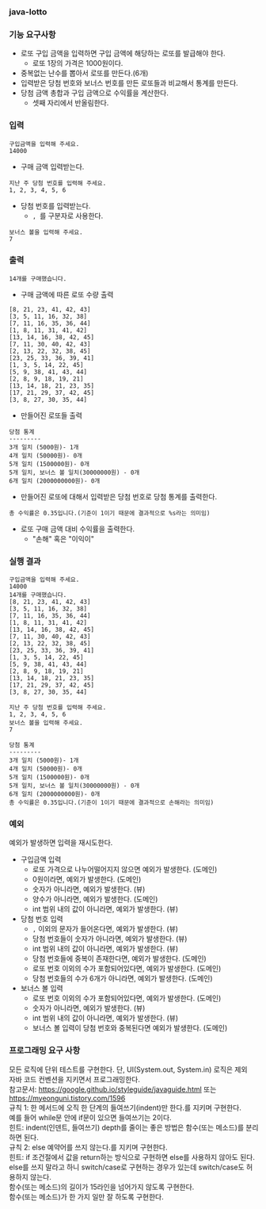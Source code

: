 ### java-lotto

### 기능 요구사항

- 로또 구입 금액을 입력하면 구입 금액에 해당하는 로또를 발급해야 한다.
    - 로또 1장의 가격은 1000원이다.
- 중복없는 난수를 뽑아서 로또를 만든다.(6개)
- 입력받은 당첨 번호와 보너스 번호를 만든 로또들과 비교해서 통계를 만든다.
- 당첨 금액 총합과 구입 금액으로 수익률을 계산한다.
    - 셋째 자리에서 반올림한다.

### 입력

```
구입금액을 입력해 주세요.
14000
```

- 구매 금액 입력받는다.

```
지난 주 당첨 번호를 입력해 주세요.
1, 2, 3, 4, 5, 6
```

- 당첨 번호를 입력받는다.
    - `, `를 구분자로 사용한다.

```
보너스 볼을 입력해 주세요.
7
```

### 출력

```
14개를 구매했습니다.
```

- 구매 금액에 따른 로또 수량 출력

```
[8, 21, 23, 41, 42, 43]
[3, 5, 11, 16, 32, 38]
[7, 11, 16, 35, 36, 44]
[1, 8, 11, 31, 41, 42]
[13, 14, 16, 38, 42, 45]
[7, 11, 30, 40, 42, 43]
[2, 13, 22, 32, 38, 45]
[23, 25, 33, 36, 39, 41]
[1, 3, 5, 14, 22, 45]
[5, 9, 38, 41, 43, 44]
[2, 8, 9, 18, 19, 21]
[13, 14, 18, 21, 23, 35]
[17, 21, 29, 37, 42, 45]
[3, 8, 27, 30, 35, 44]
```

- 만들어진 로또들 출력

```
당첨 통계
---------
3개 일치 (5000원)- 1개
4개 일치 (50000원)- 0개
5개 일치 (1500000원)- 0개
5개 일치, 보너스 볼 일치(30000000원) - 0개
6개 일치 (2000000000원)- 0개
```

- 만들어진 로또에 대해서 입력받은 당첨 번호로 당첨 통계를 출력한다.

```
총 수익률은 0.35입니다.(기준이 1이기 때문에 결과적으로 %s라는 의미임)
```

- 로또 구매 금액 대비 수익률을 출력한다.
    - "손해" 혹은 "이익이"

### 실행 결과

```
구입금액을 입력해 주세요.
14000
14개를 구매했습니다.
[8, 21, 23, 41, 42, 43]
[3, 5, 11, 16, 32, 38]
[7, 11, 16, 35, 36, 44]
[1, 8, 11, 31, 41, 42]
[13, 14, 16, 38, 42, 45]
[7, 11, 30, 40, 42, 43]
[2, 13, 22, 32, 38, 45]
[23, 25, 33, 36, 39, 41]
[1, 3, 5, 14, 22, 45]
[5, 9, 38, 41, 43, 44]
[2, 8, 9, 18, 19, 21]
[13, 14, 18, 21, 23, 35]
[17, 21, 29, 37, 42, 45]
[3, 8, 27, 30, 35, 44]

지난 주 당첨 번호를 입력해 주세요.
1, 2, 3, 4, 5, 6
보너스 볼을 입력해 주세요.
7

당첨 통계
---------
3개 일치 (5000원)- 1개
4개 일치 (50000원)- 0개
5개 일치 (1500000원)- 0개
5개 일치, 보너스 볼 일치(30000000원) - 0개
6개 일치 (2000000000원)- 0개
총 수익률은 0.35입니다.(기준이 1이기 때문에 결과적으로 손해라는 의미임)
```

### 예외

예외가 발생하면 입력을 재시도한다.

- 구입금액 입력
    - 로또 가격으로 나누어떨어지지 않으면 예외가 발생한다. (도메인)
    - 0원이라면, 예외가 발생한다. (도메인)
    - 숫자가 아니라면, 예외가 발생한다. (뷰)
    - 양수가 아니라면, 예외가 발생한다. (도메인)
    - int 범위 내의 값이 아니라면, 예외가 발생한다. (뷰)
- 당첨 번호 입력
    - `,` 이외의 문자가 들어온다면, 예외가 발생한다. (뷰)
    - 당첨 번호들이 숫자가 아니라면, 예외가 발생한다. (뷰)
    - int 범위 내의 값이 아니라면, 예외가 발생한다. (뷰)
    - 당첨 번호들에 중복이 존재한다면, 예외가 발생한다. (도메인)
    - 로또 번호 이외의 수가 포함되어있다면, 예외가 발생한다. (도메인)
    - 당첨 번호들의 수가 6개가 아니라면, 예외가 발생한다. (도메인)
- 보너스 볼 입력
    - 로또 번호 이외의 수가 포함되어있다면, 예외가 발생한다. (도메인)
    - 숫자가 아니라면, 예외가 발생한다. (뷰)
    - int 범위 내의 값이 아니라면, 예외가 발생한다. (뷰)
    - 보너스 볼 입력이 당첨 번호와 중복된다면 예외가 발생한다. (도메인)

### 프로그래밍 요구 사항

모든 로직에 단위 테스트를 구현한다. 단, UI(System.out, System.in) 로직은 제외  
자바 코드 컨벤션을 지키면서 프로그래밍한다.  
참고문서: https://google.github.io/styleguide/javaguide.html 또는 https://myeonguni.tistory.com/1596  
규칙 1: 한 메서드에 오직 한 단계의 들여쓰기(indent)만 한다.를 지키며 구현한다.  
예를 들어 while문 안에 if문이 있으면 들여쓰기는 2이다.  
힌트: indent(인덴트, 들여쓰기) depth를 줄이는 좋은 방법은 함수(또는 메소드)를 분리하면 된다.  
규칙 2: else 예약어를 쓰지 않는다.를 지키며 구현한다.  
힌트: if 조건절에서 값을 return하는 방식으로 구현하면 else를 사용하지 않아도 된다.  
else를 쓰지 말라고 하니 switch/case로 구현하는 경우가 있는데 switch/case도 허용하지 않는다.  
함수(또는 메소드)의 길이가 15라인을 넘어가지 않도록 구현한다.  
함수(또는 메소드)가 한 가지 일만 잘 하도록 구현한다.  